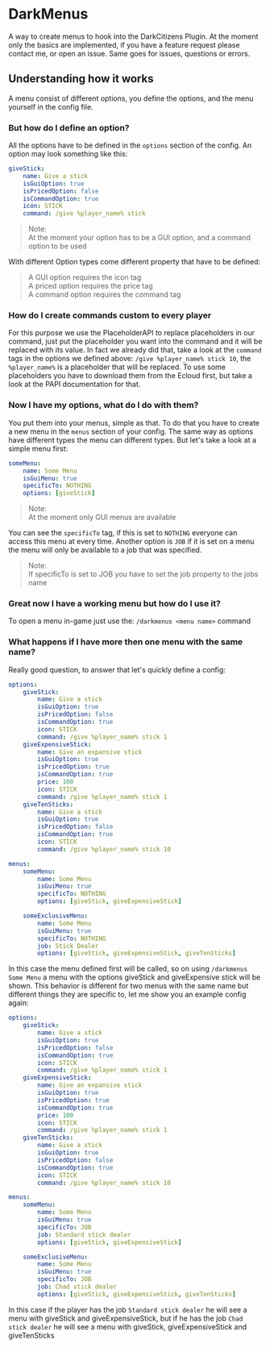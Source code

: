 # DarkMenus
A way to create menus to hook into the DarkCitizens Plugin.
At the moment only the basics are implemented, if you have a feature request please contact me, or open an issue.
Same goes for issues, questions or errors.

## Understanding how it works
A menu consist of different options, you define the options, and the menu yourself in the config file.

### But how do I define an option?
All the options have to be defined in the `options` section of the config.
An option may look something like this:
```yaml
giveStick:
    name: Give a stick
    isGuiOption: true
    isPricedOption: false
    isCommandOption: true
    icon: STICK
    command: /give %player_name% stick
```
> Note:  
> At the moment your option has to be a GUI option, and a command option to be used

With different Option types come different property that have to be defined:

> A GUI option requires the icon tag  
> A priced option requires the price tag  
> A command option requires the command tag  

### How do I create commands custom to every player
For this purpose we use the PlaceholderAPI to replace placeholders
in our command, just put the placeholder you want into the command and it will be replaced with its value.
In fact we already did that, take a look at the `command` tags in the options we defined above:
`/give %player_name% stick 10`, the `%player_name%` is a placeholder that will be replaced. To use some placeholders
you have to download them from the Ecloud first, but take a look at the PAPI documentation for that.

### Now I have my options, what do I do with them?
You put them into your menus, simple as that. To do that you have to
create a new menu in the `menus` section of your config.
The same way as options have different types the menu can different types. But let's take a look
at a simple menu first:

```yaml
someMenu:
    name: Some Menu
    isGuiMenu: true
    specificTo: NOTHING
    options: [giveStick]
```

> Note:  
> At the moment only GUI menus are available

You can see the `specificTo` tag, if this is set to `NOTHING` everyone can access this menu at every time.
Another option is `JOB` if it is set on a menu the menu will only be available to a job that was specified.

> Note:  
> If specificTo is set to JOB you have to set the job property to the jobs name

### Great now I have a working menu but how do I use it?
To open a menu in-game just use the: `/darkmenus <menu name>` command

### What happens if I have more then one menu with the same name?
Really good question, to answer that let's quickly define a config:
```yaml
options:
    giveStick:
        name: Give a stick
        isGuiOption: true
        isPricedOption: false
        isCommandOption: true
        icon: STICK
        command: /give %player_name% stick 1
    giveExpensiveStick:
        name: Give an expansive stick
        isGuiOption: true
        isPricedOption: true
        isCommandOption: true
        price: 100
        icon: STICK
        command: /give %player_name% stick 1
    giveTenSticks:
        name: Give a stick
        isGuiOption: true
        isPricedOption: false
        isCommandOption: true
        icon: STICK
        command: /give %player_name% stick 10

menus:
    someMenu:
        name: Some Menu
        isGuiMenu: true
        specificTo: NOTHING
        options: [giveStick, giveExpensiveStick]

    someExclusiveMenu:
        name: Some Menu
        isGuiMenu: true
        specificTo: NOTHING
        job: Stick Dealer
        options: [giveStick, giveExpensiveStick, giveTenSticks]
```

In this case the menu defined first will be called, so on using `/darkmenus Some Menu` a menu with the options
giveStick and giveExpensive stick will be shown. This behavior is different for two menus with the same name but different things they are specific to, let me show you an example config again:
```yaml
options:
    giveStick:
        name: Give a stick
        isGuiOption: true
        isPricedOption: false
        isCommandOption: true
        icon: STICK
        command: /give %player_name% stick 1
    giveExpensiveStick:
        name: Give an expansive stick
        isGuiOption: true
        isPricedOption: true
        isCommandOption: true
        price: 100
        icon: STICK
        command: /give %player_name% stick 1
    giveTenSticks:
        name: Give a stick
        isGuiOption: true
        isPricedOption: false
        isCommandOption: true
        icon: STICK
        command: /give %player_name% stick 10

menus:
    someMenu:
        name: Some Menu
        isGuiMenu: true
        specificTo: JOB
        job: Standard stick dealer
        options: [giveStick, giveExpensiveStick]

    someExclusiveMenu:
        name: Some Menu
        isGuiMenu: true
        specificTo: JOB
        job: Chad stick dealer
        options: [giveStick, giveExpensiveStick, giveTenSticks]
```

In this case if the player has the job `Standard stick dealer` he will see a menu with giveStick and giveExpensiveStick,
but if he has the job `Chad stick dealer` he will see a menu with giveStick, giveExpensiveStick and giveTenSticks